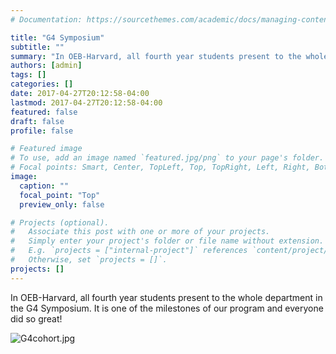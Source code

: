 ```yaml
---
# Documentation: https://sourcethemes.com/academic/docs/managing-content/

title: "G4 Symposium"
subtitle: ""
summary: "In OEB-Harvard, all fourth year students present to the whole department in the G4 Symposium. It is one of the milestones of our program and everyone did so great!"
authors: [admin]
tags: []
categories: []
date: 2017-04-27T20:12:58-04:00
lastmod: 2017-04-27T20:12:58-04:00
featured: false
draft: false
profile: false

# Featured image
# To use, add an image named `featured.jpg/png` to your page's folder.
# Focal points: Smart, Center, TopLeft, Top, TopRight, Left, Right, BottomLeft, Bottom, BottomRight.
image:
  caption: ""
  focal_point: "Top"
  preview_only: false

# Projects (optional).
#   Associate this post with one or more of your projects.
#   Simply enter your project's folder or file name without extension.
#   E.g. `projects = ["internal-project"]` references `content/project/deep-learning/index.md`.
#   Otherwise, set `projects = []`.
projects: []
---
```


In OEB-Harvard, all fourth year students present to the whole department in the G4 Symposium. It is one of the milestones of our program and everyone did so great!

![G4cohort.jpg](G4cohort.jpg)
